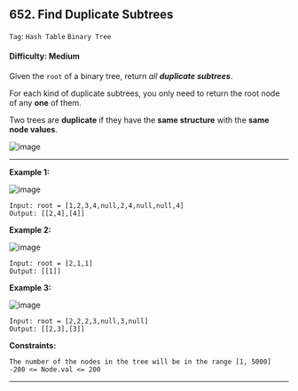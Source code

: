 ## 652. Find Duplicate Subtrees

```Tag```: ```Hash Table``` ```Binary Tree```

#### Difficulty: Medium

Given the ```root``` of a binary tree, return _all __duplicate subtrees___.

For each kind of duplicate subtrees, you only need to return the root node of any __one__ of them.

Two trees are __duplicate__ if they have the __same structure__ with the __same node values__.

![image](https://user-images.githubusercontent.com/35042430/213800868-d651a08a-834b-4109-9db3-16c185e116af.png)

---

__Example 1:__

![image](https://assets.leetcode.com/uploads/2020/08/16/e1.jpg)
```
Input: root = [1,2,3,4,null,2,4,null,null,4]
Output: [[2,4],[4]]
```

__Example 2:__

![image](https://assets.leetcode.com/uploads/2020/08/16/e2.jpg)
```
Input: root = [2,1,1]
Output: [[1]]
```

__Example 3:__

![image](https://assets.leetcode.com/uploads/2020/08/16/e33.jpg)
```
Input: root = [2,2,2,3,null,3,null]
Output: [[2,3],[3]]
```

__Constraints:__
```
The number of the nodes in the tree will be in the range [1, 5000]
-200 <= Node.val <= 200
```

---
 
